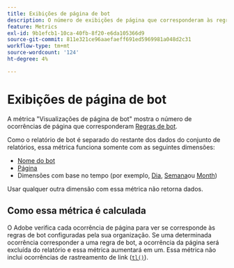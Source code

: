 ```yaml
---
title: Exibições de página de bot
description: O número de exibições de página que corresponderam às regras de bot.
feature: Metrics
exl-id: 9b1efcb1-10ca-40fb-8f20-e6da105366d9
source-git-commit: 811e321ce96aaefaeff691ed5969981a048d2c31
workflow-type: tm+mt
source-wordcount: '124'
ht-degree: 4%

---
```


# Exibições de página de bot

A métrica &quot;Visualizações de página de bot&quot; mostra o número de ocorrências de página que corresponderam [Regras de bot](/help/admin/admin/c-manage-report-suites/c-edit-report-suites/general/bot-removal/bot-rules.md).

Como o relatório de bot é separado do restante dos dados do conjunto de relatórios, essa métrica funciona somente com as seguintes dimensões:

* [Nome do bot](../dimensions/bot-name.md)
* [Página](../dimensions/page.md)
* Dimensões com base no tempo (por exemplo, [Dia](../dimensions/day.md), [Semana](../dimensions/week.md)ou [Month](../dimensions/month.md))

Usar qualquer outra dimensão com essa métrica não retorna dados.

## Como essa métrica é calculada

O Adobe verifica cada ocorrência de página para ver se corresponde às regras de bot configuradas pela sua organização. Se uma determinada ocorrência corresponder a uma regra de bot, a ocorrência da página será excluída do relatório e essa métrica aumentará em um. Essa métrica não inclui ocorrências de rastreamento de link ([`tl()`](/help/implement/vars/functions/tl-method.md)).
